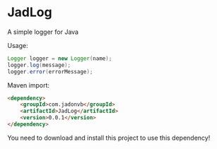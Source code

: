 # JadLog
A simple logger for Java


Usage:
```Java
Logger logger = new Logger(name);
logger.log(message);
logger.error(errorMessage);
```


Maven import:
```HTML
<dependency>
    <groupId>com.jadonvb</groupId>
    <artifactId>JadLog</artifactId>
    <version>0.0.1</version>
</dependency>
```
You need to download and install this project to use this dependency!
